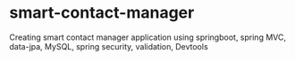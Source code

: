# smart-contact-manager
Creating smart contact manager application using springboot, spring MVC, data-jpa, MySQL, spring security, validation, Devtools
